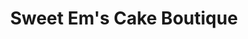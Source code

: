 ---
title: "Sweet Em's Cake Boutique"
url: /north-tonawanda/sweet-ems-cake-boutique/
shop: bakery
---